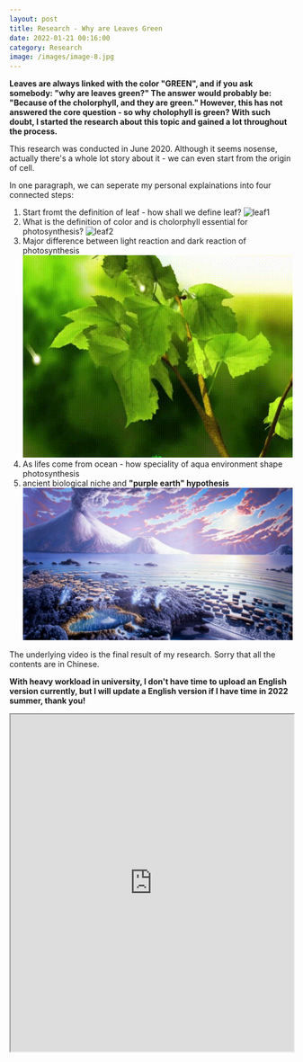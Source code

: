 ```yaml
---
layout: post
title: Research - Why are Leaves Green
date: 2022-01-21 00:16:00
category: Research
image: /images/image-8.jpg
---
```

**Leaves are always linked with the color "GREEN", and if you ask somebody: "why are leaves green?" The answer would probably be: "Because of the cholorphyll, and they are green." However, this has not answered the core question - so why cholophyll is green? With such doubt, I started the research about this topic and gained a lot throughout the process.**

This research was conducted in June 2020. Although it seems nosense, actually there's a whole lot story about it - we can even start from the origin of cell.

In one paragraph, we can seperate my personal explainations into four connected steps:
1. Start fromt the definition of leaf - how shall we define leaf? 
![leaf1](/post-images/Green-Leaf/1.gif)
2. What is the definition of color and is cholorphyll essential for photosynthesis?
![leaf2](/post-images/Green-Leaf/2.gif)
3. Major difference between light reaction and dark reaction of photosynthesis
![leaf3](/post-images/Green-Leaf/3.gif)
4. As lifes come from ocean - how speciality of aqua environment shape photosynthesis
5. ancient biological niche and **"purple earth" hypothesis**
![purple earth](/post-images/Green-Leaf/1.jpg)

The underlying video is the final result of my research. Sorry that all the contents are in Chinese.

**With heavy workload in university, I don't have time to upload an English version currently, but I will update a English version if I have time in 2022 summer, thank you!**
<iframe width="100%" height="600"
  src="https://www.youtube.com/embed/Ww-J9pitZbI">
</iframe>
